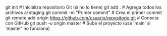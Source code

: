 git init                     # Inicializa repositorio Git (si no lo tiene)
git add .                    # Agrega todos los archivos al staging
git commit -m "Primer commit" # Crea el primer commit
git remote add origin https://github.com/usuario/repositorio.git  # Conecta con GitHub
git push -u origin master    # Sube el proyecto (usa 'main' si 'master' no funciona)
